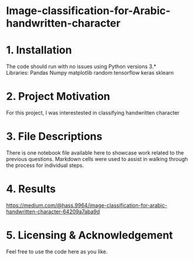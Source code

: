 # Image-classification-for-Arabic-handwritten-character

# 1. Installation
The code should run with no issues using Python versions 3.*  <br/>
Libraries: Pandas Numpy matplotlib random tensorflow keras sklearn

# 2. Project Motivation
For this project, I was interestested in classifying handwritten character

# 3. File Descriptions
There is one notebook file available here to showcase work related to the previous questions. Markdown cells were used to assist in walking through the process for individual steps.

# 4. Results
https://medium.com/@hass.9964/image-classification-for-arabic-handwritten-character-64209a7aba9d

# 5. Licensing & Acknowledgement
Feel free to use the code here as you like.
